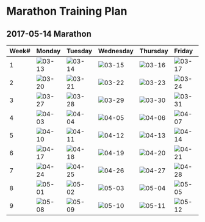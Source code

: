 # Marathon Training Plan
## 2017-05-14 Marathon
|Week#|Monday|Tuesday|Wednesday|Thursday|Friday|Saturday|Sunday|
|:--|:--|:--|:--|:--|:--|:--|:--|
|1|![03-13](https://img.shields.io/badge/03--13-rest-brightgreen.svg)|![03-14](https://img.shields.io/badge/03--14-5km-brightgreen.svg)|![03-15](https://img.shields.io/badge/03--15-5km-lightgrey.svg)|![03-16](https://img.shields.io/badge/03--16-5km-lightgrey.svg)|![03-17](https://img.shields.io/badge/03--17-rest-lightgrey.svg)|![03-18](https://img.shields.io/badge/03--18-10km-lightgrey.svg)|![03-19](https://img.shields.io/badge/03--19-train-lightgrey.svg)|
|2|![03-20](https://img.shields.io/badge/03--20-rest-lightgrey.svg)|![03-21](https://img.shields.io/badge/03--21-5km-lightgrey.svg)|![03-22](https://img.shields.io/badge/03--22-6km-lightgrey.svg)|![03-23](https://img.shields.io/badge/03--23-5km-lightgrey.svg)|![03-24](https://img.shields.io/badge/03--24-rest-lightgrey.svg)|![03-25](https://img.shields.io/badge/03--25-8km-lightgrey.svg)|![03-26](https://img.shields.io/badge/03--26-train-lightgrey.svg)|
|3|![03-27](https://img.shields.io/badge/03--27-rest-lightgrey.svg)|![03-28](https://img.shields.io/badge/03--28-5km-lightgrey.svg)|![03-29](https://img.shields.io/badge/03--29-8km-lightgrey.svg)|![03-30](https://img.shields.io/badge/03--30-5km-lightgrey.svg)|![03-31](https://img.shields.io/badge/03--31-rest-lightgrey.svg)|![04-01](https://img.shields.io/badge/04--01-15km-lightgrey.svg)|![04-02](https://img.shields.io/badge/04--02-train-lightgrey.svg)|
|4|![04-03](https://img.shields.io/badge/04--03-rest-lightgrey.svg)|![04-04](https://img.shields.io/badge/04--04-5km-lightgrey.svg)|![04-05](https://img.shields.io/badge/04--05-10km-lightgrey.svg)|![04-06](https://img.shields.io/badge/04--06-5km-lightgrey.svg)|![04-07](https://img.shields.io/badge/04--07-rest-lightgrey.svg)|![04-08](https://img.shields.io/badge/04--08-21km-lightgrey.svg)|![04-09](https://img.shields.io/badge/04--09-train-lightgrey.svg)|
|5|![04-10](https://img.shields.io/badge/04--10-rest-lightgrey.svg)|![04-11](https://img.shields.io/badge/04--11-6km-lightgrey.svg)|![04-12](https://img.shields.io/badge/04--12-12km-lightgrey.svg)|![04-13](https://img.shields.io/badge/04--13-6km-lightgrey.svg)|![04-14](https://img.shields.io/badge/04--14-rest-lightgrey.svg)|![04-15](https://img.shields.io/badge/04--15-25km-lightgrey.svg)|![04-16](https://img.shields.io/badge/04--16-train-lightgrey.svg)|
|6|![04-17](https://img.shields.io/badge/04--17-rest-lightgrey.svg)|![04-18](https://img.shields.io/badge/04--18-6km-lightgrey.svg)|![04-19](https://img.shields.io/badge/04--19-15km-lightgrey.svg)|![04-20](https://img.shields.io/badge/04--20-8km-lightgrey.svg)|![04-21](https://img.shields.io/badge/04--21-rest-lightgrey.svg)|![04-22](https://img.shields.io/badge/04--22-30km-lightgrey.svg)|![04-23](https://img.shields.io/badge/04--23-train-lightgrey.svg)|
|7|![04-24](https://img.shields.io/badge/04--24-rest-lightgrey.svg)|![04-25](https://img.shields.io/badge/04--25-8km-lightgrey.svg)|![04-26](https://img.shields.io/badge/04--26-15km-lightgrey.svg)|![04-27](https://img.shields.io/badge/04--27-8km-lightgrey.svg)|![04-28](https://img.shields.io/badge/04--28-rest-lightgrey.svg)|![04-29](https://img.shields.io/badge/04--29-15km-lightgrey.svg)|![04-30](https://img.shields.io/badge/04--30-train-lightgrey.svg)|
|8|![05-01](https://img.shields.io/badge/05--01-rest-lightgrey.svg)|![05-02](https://img.shields.io/badge/05--02-5km-lightgrey.svg)|![05-03](https://img.shields.io/badge/05--03-8km-lightgrey.svg)|![05-04](https://img.shields.io/badge/05--04-5km-lightgrey.svg)|![05-05](https://img.shields.io/badge/05--05-rest-lightgrey.svg)|![05-06](https://img.shields.io/badge/05--06-10km-lightgrey.svg)|![05-07](https://img.shields.io/badge/05--07-train-lightgrey.svg)|
|9|![05-08](https://img.shields.io/badge/05--08-rest-lightgrey.svg)|![05-09](https://img.shields.io/badge/05--09-5km-lightgrey.svg)|![05-10](https://img.shields.io/badge/05--10-8km-lightgrey.svg)|![05-11](https://img.shields.io/badge/05--11-3km-lightgrey.svg)|![05-12](https://img.shields.io/badge/05--12-rest-lightgrey.svg)|![05-13](https://img.shields.io/badge/05--13-rest-lightgrey.svg)|![05-14](https://img.shields.io/badge/05--14-42.195km-lightgrey.svg)|
